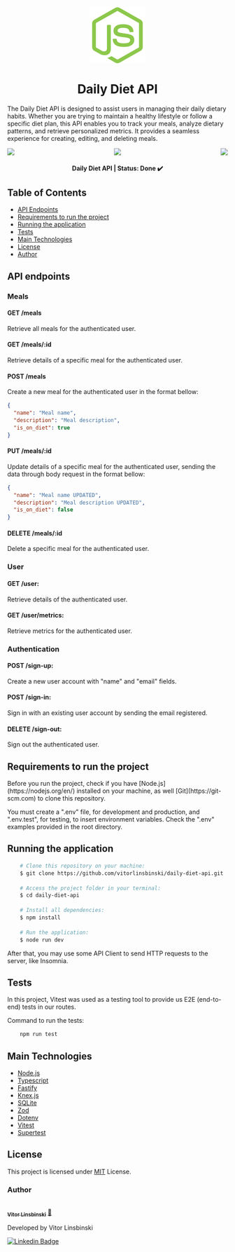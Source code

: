 <div align="center">
  <img src="./assets/node-logo.svg"/>
</div>

<h1 align = "center">Daily Diet API</h1>

<p>The Daily Diet API is designed to assist users in managing their daily dietary habits. Whether you are trying to maintain a healthy lifestyle or follow a specific diet plan, this API enables you to track your meals, analyze dietary patterns, and retrieve personalized metrics. It provides a seamless experience for creating, editing, and deleting meals.</p>

<div align="center">
  <div style="display: flex; justify-content: space-between; align-items: center;">
    <img src="https://img.shields.io/static/v1?label=node&message=v20.11.1&color=blue&style=plastic&logo="/>
    <img src="https://img.shields.io/static/v1?label=fastify&message=v4.26.0&color=blue&style=plastic&logo="/>
    <img src="https://img.shields.io/static/v1?label=knex&message=v3.1.0&color=blue&style=plastic&logo="/>
  </div>
</div>

<h4 align="center"> 
	Daily Diet API | Status: Done ✔️
</h4>

## Table of Contents

- [API Endpoints](#api-endpoints)
- [Requirements to run the project](#requirements-to-run-the-project)
- [Running the application](#running-the-application)
- [Tests](#tests)
- [Main Technologies](#main-technologies)
- [License](#license)
- [Author](#author)

## API endpoints

### Meals

#### GET /meals

Retrieve all meals for the authenticated user.

#### GET /meals/:id

Retrieve details of a specific meal for the authenticated user.

#### POST /meals

Create a new meal for the authenticated user in the format bellow:

```json
{
  "name": "Meal name",
  "description": "Meal description",
  "is_on_diet": true
}
```

#### PUT /meals/:id

Update details of a specific meal for the authenticated user, sending the data through body request in the format bellow:

```json
{
  "name": "Meal name UPDATED",
  "description": "Meal description UPDATED",
  "is_on_diet": false
}
```

#### DELETE /meals/:id

Delete a specific meal for the authenticated user.

### User

#### GET /user:

Retrieve details of the authenticated user.

#### GET /user/metrics:

Retrieve metrics for the authenticated user.

### Authentication

#### POST /sign-up:

Create a new user account with "name" and "email" fields.

#### POST /sign-in:

Sign in with an existing user account by sending the email registered.

#### DELETE /sign-out:

Sign out the authenticated user.

## Requirements to run the project

<p>Before you run the project, check if you have [Node.js](https://nodejs.org/en/) installed on your machine, as well [Git](https://git-scm.com) to clone this repository.</p>

<p>You must create a ".env" file, for development and production, and ".env.test", for testing, to insert environment variables. Check the ".env" examples provided in the root directory.</p>

## Running the application

```bash
    # Clone this repository on your machine:
    $ git clone https://github.com/vitorlinsbinski/daily-diet-api.git

    # Access the project folder in your terminal:
    $ cd daily-diet-api

    # Install all dependencies:
    $ npm install

    # Run the application:
    $ node run dev
```

<p>After that, you may use some API Client to send HTTP requests to the server, like Insomnia.</p>

## Tests

<p>In this project, Vitest was used as a testing tool to provide us E2E (end-to-end) tests in our routes.</p>

<span>Command to run the tests: </span>

```bash
    npm run test
```

## Main Technologies

- [Node.js](https://nodejs.org/)
- [Typescript](https://www.typescriptlang.org/)
- [Fastify](https://www.fastify.io/)
- [Knex.js](http://knexjs.org/)
- [SQLite](https://www.sqlite.org/)
- [Zod](https://github.com/colinhacks/zod)
- [Dotenv](https://github.com/motdotla/dotenv)
- [Vitest](https://vitest.dev/)
- [Supertest](https://github.com/ladjs/supertest)

## License

This project is licensed under [MIT](https://choosealicense.com/licenses/mit/) License.

### Author

<a href="https://github.com/vitorlinsbinski">
 <img style="border-radius: 50%;" src="https://avatars.githubusercontent.com/u/69444717?v=4" width="100px;" alt=""/>
 <br />
 <sub><b>Vitor Linsbinski</b></sub></a> <a href="https://github.com/vitorlinsbinski" title="">🚀</a>

Developed by Vitor Linsbinski

[![Linkedin Badge](https://img.shields.io/badge/-Vitor-blue?style=flat-square&logo=Linkedin&logoColor=white&link=https://www.linkedin.com/in/vitorlinsbinski/)](https://www.linkedin.com/in/vitorlinsbinski/)
